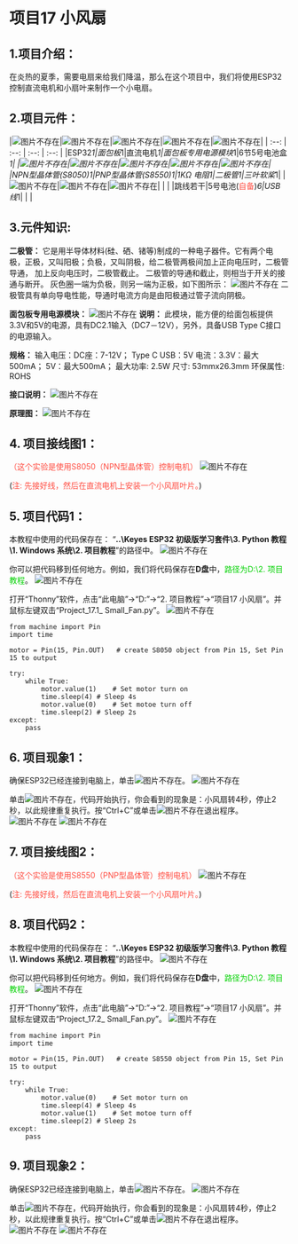 # 项目17 小风扇

## 1.项目介绍： 
在炎热的夏季，需要电扇来给我们降温，那么在这个项目中，我们将使用ESP32控制直流电机和小扇叶来制作一个小电扇。

## 2.项目元件：
|![图片不存在](../../../media/afc52f6616725ba37e3b12a2e01685ad.png)|![图片不存在](../../../media/a2aa343488c11843f13ae0413547c673.png)|![图片不存在](../../../media/dae45d195fded43701882b0f36f21b98.png)|![图片不存在](../../../media/c562656c96657983e724daed7c8d6202.png)|![图片不存在](../../../media/3cc5c242c0f357b3dc496037a7d8bae8.png)|
| :--: | :--: | :--: | :--: |
|ESP32*1|面包板*1|直流电机*1|面包板专用电源模块*1|6节5号电池盒*1|
|![图片不存在](../../../media/6c3a06627faa0d87dd69cbd361929240.png)|![图片不存在](../../../media/6c3a06627faa0d87dd69cbd361929240.png)|![图片不存在](../../../media/d23956651d15073e880387c5a5419d80.png)|![图片不存在](../../../media/e6fc7ef2600a1bc1fe16301855b52f84.png)|![图片不存在](../../../media/ed228ff5627e0c8cc0c79fa04f1d4d16.png)|
|NPN型晶体管(S8050)*1|PNP型晶体管(S8550)*1|1KΩ 电阻*1|二极管*1|三叶软桨*1|
|![图片不存在](../../../media/8d920d12138bd3b4e62f02cecc2c63a3.png)|![图片不存在](../../../media/4c49cdffc9e5e6f1aad838120d35897a.png)|![图片不存在](../../../media/b4421594adeb4676d63581a1047c6935.png)| | |
|跳线若干|5号电池(<span style="color: rgb(255, 76, 65);">自备</span>)*6|USB 线*1| | |

## 3.元件知识:
**二极管：** 它是用半导体材料(硅、硒、锗等)制成的一种电子器件。它有两个电极，正极，又叫阳极；负极，又叫阴极，给二极管两极间加上正向电压时，二极管导通， 加上反向电压时，二极管截止。 二极管的导通和截止，则相当于开关的接通与断开。
灰色圈一端为负极，则另一端为正极，如下图所示：
![图片不存在](../../../media/1a0eeedb91bbad682badb3f1884ef050.png)
二极管具有单向导电性能，导通时电流方向是由阳极通过管子流向阴极。

**面包板专用电源模块：**
![图片不存在](../../../media/c562656c96657983e724daed7c8d6202.png)
**说明：**
此模块，能方便的给面包板提供3.3V和5V的电源，具有DC2.1输入（DC7－12V），另外，具备USB Type C接口的电源输入。

**规格：** 
 输入电压：DC座：7-12V；  Type C USB：5V 
 电流：3.3V：最大500mA；        5V：最大500mA；
 最大功率: 2.5W
 尺寸: 53mmx26.3mm
 环保属性: ROHS

**接口说明：**
![图片不存在](../../../media/9ab1fa7ff5eccecdc0fe6218fad6df79.png)

**原理图：**
![图片不存在](../../../media/5139ee652d196f215b53c35d8ab24166.png)

## 4. 项目接线图1：
<span style="color: rgb(255, 76, 65);">（这个实验是使用S8050（NPN型晶体管）控制电机）</span>
![图片不存在](../../../media/bff2df6024667c53eee4f26a7b074911.png)

(<span style="color: rgb(255, 76, 65);">注: 先接好线，然后在直流电机上安装一个小风扇叶片。</span>)

## 5. 项目代码1：
本教程中使用的代码保存在：
“**..\Keyes ESP32 初级版学习套件\3. Python 教程\1. Windows 系统\2. 项目教程**”的路径中。
![图片不存在](../../../media/7027a20670057a41bfceb82445820d13.png)

你可以把代码移到任何地方。例如，我们将代码保存在**D盘**中，<span style="color: rgb(0, 209, 0);">路径为D:\2. 项目教程</span>。
![图片不存在](../../../media/f1ef150917d08d30d272d3e2d31ad5d7.png)

打开“Thonny”软件，点击“此电脑”→“D:”→“2. 项目教程”→“项目17 小风扇”。并鼠标左键双击“Project_17.1_ Small_Fan.py”。
![图片不存在](../../../media/ecf7c3ab218e2bc06f7f1b1359ab8bff.png)

```
from machine import Pin
import time

motor = Pin(15, Pin.OUT)   # create S8050 object from Pin 15, Set Pin 15 to output

try:
    while True:
        motor.value(1)    # Set motor turn on
        time.sleep(4) # Sleep 4s
        motor.value(0)    # Set motoe turn off
        time.sleep(2) # Sleep 2s
except:
    pass

```

## 6. 项目现象1：
确保ESP32已经连接到电脑上，单击![图片不存在](../../../media/a6fabb1fd771beb9a69907350f6832a1.png)。
![图片不存在](../../../media/5d160a56a8cdcdb700907a809ca2cec4.png)

单击![图片不存在](../../../media/9616c14ed0ecaf936963389291c6c68a.png)，代码开始执行，你会看到的现象是：小风扇转4秒，停止2秒，以此规律重复执行。按“Ctrl+C”或单击![图片不存在](../../../media/a6fabb1fd771beb9a69907350f6832a1.png)退出程序。
![图片不存在](../../../media/ea0446f5060d10ded9bab00f2ef546fc.png)
![图片不存在](../../../media/3fa9f68a6dae4cc181e84774f7ba3db4.png)

## 7. 项目接线图2：
<span style="color: rgb(255, 76, 65);">（这个实验是使用S8550（PNP型晶体管）控制电机）</span>
![图片不存在](../../../media/48132a2a51ed288bd3329358690883b3.png)

(<span style="color: rgb(255, 76, 65);">注: 先接好线，然后在直流电机上安装一个小风扇叶片。</span>)

## 8. 项目代码2：
本教程中使用的代码保存在：
“**..\Keyes ESP32 初级版学习套件\3. Python 教程\1. Windows 系统\2. 项目教程**”的路径中。
![图片不存在](../../../media/7027a20670057a41bfceb82445820d13.png)

你可以把代码移到任何地方。例如，我们将代码保存在**D盘**中，<span style="color: rgb(0, 209, 0);">路径为D:\2. 项目教程</span>。
![图片不存在](../../../media/f1ef150917d08d30d272d3e2d31ad5d7.png)

打开“Thonny”软件，点击“此电脑”→“D:”→“2. 项目教程”→“项目17 小风扇”。并鼠标左键双击“Project_17.2_ Small_Fan.py”。
![图片不存在](../../../media/53eb31b724467fbb1b8d7a852ea4a333.png)

```
from machine import Pin
import time

motor = Pin(15, Pin.OUT)   # create S8550 object from Pin 15, Set Pin 15 to output

try:
    while True:
        motor.value(0)    # Set motor turn on
        time.sleep(4) # Sleep 4s
        motor.value(1)    # Set motoe turn off
        time.sleep(2) # Sleep 2s
except:
    pass
```
## 9. 项目现象2：
确保ESP32已经连接到电脑上，单击![图片不存在](../../../media/a6fabb1fd771beb9a69907350f6832a1.png)。
![图片不存在](../../../media/31e5c67a477a2b1ff1d72489b9a54118.png)

单击![图片不存在](../../../media/9616c14ed0ecaf936963389291c6c68a.png)，代码开始执行，你会看到的现象是：小风扇转4秒，停止2秒，以此规律重复执行。按“Ctrl+C”或单击![图片不存在](../../../media/a6fabb1fd771beb9a69907350f6832a1.png)退出程序。
![图片不存在](../../../media/00ad393b9d02bea76e0f07f9b1847e58.png)
![图片不存在](../../../media/8fc203e455a610033b39ef535e470c6c.png)















